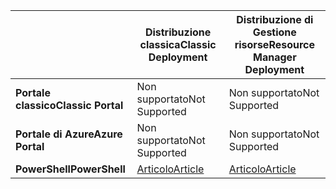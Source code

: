 |  | <span data-ttu-id="8dd84-101">**Distribuzione classica**</span><span class="sxs-lookup"><span data-stu-id="8dd84-101">**Classic Deployment**</span></span> | <span data-ttu-id="8dd84-102">**Distribuzione di Gestione risorse**</span><span class="sxs-lookup"><span data-stu-id="8dd84-102">**Resource Manager Deployment**</span></span> |
| --- | --- | --- |
| <span data-ttu-id="8dd84-103">**Portale classico**</span><span class="sxs-lookup"><span data-stu-id="8dd84-103">**Classic Portal**</span></span> |<span data-ttu-id="8dd84-104">Non supportato</span><span class="sxs-lookup"><span data-stu-id="8dd84-104">Not Supported</span></span> |<span data-ttu-id="8dd84-105">Non supportato</span><span class="sxs-lookup"><span data-stu-id="8dd84-105">Not Supported</span></span> |
| <span data-ttu-id="8dd84-106">**Portale di Azure**</span><span class="sxs-lookup"><span data-stu-id="8dd84-106">**Azure Portal**</span></span> |<span data-ttu-id="8dd84-107">Non supportato</span><span class="sxs-lookup"><span data-stu-id="8dd84-107">Not Supported</span></span> |<span data-ttu-id="8dd84-108">Non supportato</span><span class="sxs-lookup"><span data-stu-id="8dd84-108">Not Supported</span></span> |
| <span data-ttu-id="8dd84-109">**PowerShell**</span><span class="sxs-lookup"><span data-stu-id="8dd84-109">**PowerShell**</span></span> |[<span data-ttu-id="8dd84-110">Articolo</span><span class="sxs-lookup"><span data-stu-id="8dd84-110">Article</span></span>](../articles/expressroute/expressroute-howto-coexist-classic.md) |[<span data-ttu-id="8dd84-111">Articolo</span><span class="sxs-lookup"><span data-stu-id="8dd84-111">Article</span></span>](../articles/expressroute/expressroute-howto-coexist-resource-manager.md) |

